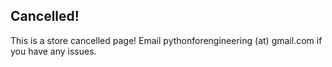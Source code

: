 ## Cancelled!

This is a store cancelled page! Email pythonforengineering (at) gmail.com if you have any issues.
